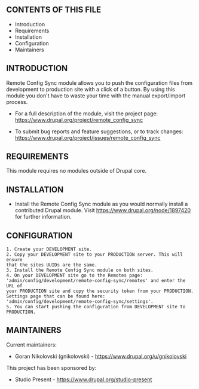 CONTENTS OF THIS FILE
---------------------

 * Introduction
 * Requirements
 * Installation
 * Configuration
 * Maintainers


INTRODUCTION
------------

Remote Config Sync module allows you to push the configuration files from
development to production site with a click of a button. By using this module
you don't have to waste your time with the manual export/import process.

 * For a full description of the module, visit the project page:
   https://www.drupal.org/project/remote_config_sync

 * To submit bug reports and feature suggestions, or to track changes:
   https://www.drupal.org/project/issues/remote_config_sync


REQUIREMENTS
------------

This module requires no modules outside of Drupal core.


INSTALLATION
------------

* Install the Remote Config Sync module as you would normally install a
  contributed Drupal module. Visit https://www.drupal.org/node/1897420 for
  further information.


CONFIGURATION
-------------

    1. Create your DEVELOPMENT site.
    2. Copy your DEVELOPMENT site to your PRODUCTION server. This will ensure
    that the sites UUIDs are the same.
    3. Install the Remote Config Sync module on both sites.
    4. On your DEVELOPMENT site go to the Remotes page:
    'admin/config/development/remote-config-sync/remotes' and enter the URL of
    your PRODUCTION site and copy the security token from your PRODUCTION.
    Settings page that can be found here:
    'admin/config/development/remote-config-sync/settings'.
    5. You can start pushing the configuration from DEVELOPMENT site to
    PRODUCTION.


MAINTAINERS
-----------

Current maintainers:
 * Goran Nikolovski (gnikolovski) - https://www.drupal.org/u/gnikolovski

This project has been sponsored by:
 * Studio Present - https://www.drupal.org/studio-present
